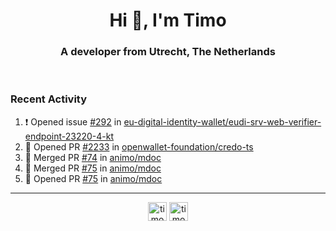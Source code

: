 <h1 align="center">Hi 👋, I'm Timo</h1>
<h3 align="center">A developer from Utrecht, The Netherlands</h3>
<br/>
<!-- https://github.com/rahuldkjain/github-profile-readme-generator --!>

<!--  <p align="left"><img src="https://github-readme-stats.vercel.app/api?username=timoglastra&show_icons=true&count_private=true&" alt="timoglastra" /></p> --!>

<!--
Github language stats
<p align="left"><img src="https://github-readme-stats.vercel.app/api/top-langs/?username=timoglastra&layout=compact" alt="timoglastra" /><p>
-->

<!-- Codestats language stats -->
<!-- <p align="left"><img src="https://codestats-readme.vercel.app/api/top-langs/?username=timoglastra&layout=compact&language_count=12" alt="timoglastra" /><p>    --!>
  
<h3>Recent Activity</h3>

<!--START_SECTION:activity-->
1. ❗ Opened issue [#292](https://github.com/eu-digital-identity-wallet/eudi-srv-web-verifier-endpoint-23220-4-kt/issues/292) in [eu-digital-identity-wallet/eudi-srv-web-verifier-endpoint-23220-4-kt](https://github.com/eu-digital-identity-wallet/eudi-srv-web-verifier-endpoint-23220-4-kt)
2. 💪 Opened PR [#2233](https://github.com/openwallet-foundation/credo-ts/pull/2233) in [openwallet-foundation/credo-ts](https://github.com/openwallet-foundation/credo-ts)
3. 🎉 Merged PR [#74](https://github.com/animo/mdoc/pull/74) in [animo/mdoc](https://github.com/animo/mdoc)
4. 🎉 Merged PR [#75](https://github.com/animo/mdoc/pull/75) in [animo/mdoc](https://github.com/animo/mdoc)
5. 💪 Opened PR [#75](https://github.com/animo/mdoc/pull/75) in [animo/mdoc](https://github.com/animo/mdoc)
<!--END_SECTION:activity-->

---

<p align="center">
<a href="https://twitter.com/timoglastra" target="blank"><img align="center" src="https://cdn.jsdelivr.net/npm/simple-icons@3.0.1/icons/twitter.svg" alt="timoglastra" height="30" width="30" /></a>
<a href="https://linkedin.com/in/timoglastra" target="blank"><img align="center" src="https://cdn.jsdelivr.net/npm/simple-icons@3.0.1/icons/linkedin.svg" alt="timoglastra" height="30" width="30" /></a>
</p>



